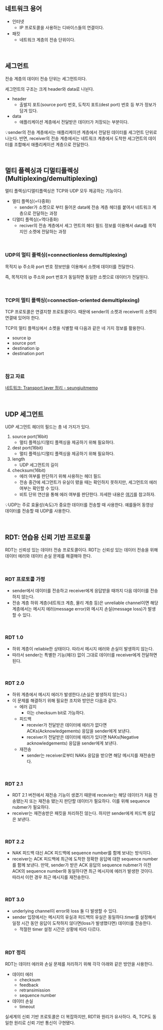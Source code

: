 ## 네트워크 용어

- 인터넷
    - IP 프로토콜을 사용하는 디바이스들의 연결이다.
- 패킷
    - 네트워크 계층의 전송 단위이다.

<br />

## 세그먼트

전송 계층의 데이터 전송 단위는 세그먼트이다.

세그먼트의 구조는 크게 header와 data로 나뉜다.

- header
    - 출발지 포트(source port) 번호, 도착지 포트(dest port) 번호 등 부가 정보가 담겨 있다.
- data
    - 애플리케이션 계층에서 전달받은 데이터가 저장되는 부분이다.

💡sender의 전송 계층에서는 애플리케이션 계층에서 전달된 데이터를 세그먼트 단위로 나눈다. 반면, receiver의 전송 계층에서는 네트워크 계층에서 도착한 세그먼트의 데이터를 조합해서 애플리케이션 계층으로 전달한다.

<br />

## 멀티 플렉싱과 디멀티플렉싱(Multiplexing/demultiplexing)

멀티 플렉싱/디멀티플렉싱은 TCP와 UDP 모두 제공하는 기능이다.

- 멀티 플렉싱(=다중화)
    - sender가 소켓으로 부터 들어온 data에 전송 계층 헤더를 붙여서 네트워크 계층으로 전달하는 과정
- 디멀티 플렉싱(=역다중화)
    - reciver의 전송 계층에서 세그 먼트의 헤더 필드 정보를 이용해서 data를 목적지인 소켓에 전달하는 과정
    

<br />

### UDP의 멀티 플렉싱(=connectionless demultiplexing)

목적지 ip 주소와 port 번호 정보만을 이용해서 소켓에 데이터를 전달한다.

즉, 목적지의 ip 주소와 port 번호가 동일하면 동일한 소켓으로 데이터가 전달된다.

<br />

### TCP의 멀티 플렉싱(=connection-oriented demultiplexing)

TCP 프로토콜은 연결지향 프로토콜이다. 때문에 sender의 소켓과 receiver의 소켓이 연결돼 있어야 한다.

TCP의 멀티 플렉싱에서 소켓을 식별할 때 다음과 같은 네 가지 정보를 활용한다.

- source ip
- source port
- destination ip
- destination port

<br />

### 참고 자료

[네트워크: Transport layer 정리 - seungjuitmemo](https://seungjuitmemo.tistory.com/83)

<br />

## UDP 세그먼트

UDP 세그먼트 헤더의 필드는 총 네 가지가 있다.

1. source port(16bit)
    - 멀티 플렉싱/디멀티 플렉싱을 제공하기 위해 필요하다.
2. dest port(16bit)
    - 멀티 플렉싱/디멀티 플렉싱을 제공하기 위해 필요하다.
3. length
    - UDP 세그먼트의 길이
4. checksum(16bit)
    - 에러 여부를 판단하기 위해 사용하는 헤더 필드
    - 전송 중간에 세그먼트가 유실이 됐을 때는 확인하지 못하지만, 세그먼트의 에러 여부는 확인할 수 있다.
    - 비트 단위 연산을 통해 에러 여부를 판단한다. 자세한 내용은 [여기](https://limjunho.github.io/2021/06/05/UDP-cksum.html)를 참고하자.

💡UDP는 주로 효율성(속도)가 중요한 데이터를 전송할 때 사용한다. 예를들어 동영상 데이터를 전송할 때 UDP를 사용한다.

<br />

## RDT: 연습용 신뢰 기반 프로토콜

RDT는 신뢰성 있는 데이터 전송 프로토콜이다. RDT는 신뢰성 있는 데이터 전송을 위해 데이터 에러와 데이터 손실 문제를 해결해야 한다.

<br />

### RDT 프로토콜 가정

- sender에서 데이터를 전송하고 receiver에게 응답받을 때까지 다음 데이터를 전송하지 않는다.
- 전송 계층 하위 계층(네트워크 계층, 물리 계층 등)은 unreliable channel이면 해당 계층에서는 메시지 에러(message error)와 메시지 손실(message loss)가 발생할 수 있다.

<br />

### RDT 1.0

- 하위 계층이 reliable한 상태이다. 따라서 메시지 에러와 손실이 발생하지 않는다.
- 따라서 sender는 특별한 기능(헤더) 없이 그대로 데이터를 receiver에게 전달하면 된다.

<br />

### RDT 2.0

- 하위 계층에서 메시지 에러가 발생한다.(손실은 발생하지 않는다.)
- 이 문제를 해결하기 위해 필요한 조치와 방안은 다음과 같다.
    - 에러 감지
        - 이는 checksum bit로 가능하다.
    - 피드백
        - recevier가 전달받은 데이터에 에러가 없다면 ACKs(Acknowledgements) 응답을 sender에게 보낸다.
        - receiver가 전달받은 데이터에 에러가 있다면 NAKs(Negative acknowledgements) 응답을 sender에게 보낸다.
    - 재전송
        - sender는 receiver로부터 NAKs 응답을 받으면 해당 메시지를 재전송한다.

<br />

### RDT 2.1

- RDT 2.1 버전에서 재전송 기능이 생겼기 때문에 recevier는 해당 데이터가 처음 전송됐는지 또는 재전송 됐는지 판단할 데이터가 필요하다. 이를 위해 sequence nubmer가 필요하다.
- receiver는 재전송받은 패킷을 처리하진 않는다. 하지만 sender에게 피드백 응답은 보낸다.

<br />

### RDT 2.2

- NAK 피드백 대신 ACK 피드백에 sequence number를 함께 보내는 방식이다.
- receiver는 ACK 피드백에 최근에 도착한 정확한 응답에 대한 sequence number를 함께 보낸다. 만약, sender가 받은 ACK 응답의 sequence nubmer가 이전 ACK의 sequence number와 동일하다면 최근 메시지에 에러가 발생한 것이다. 따라서 이런 경우 최근 메시지를 재전송한다.

<br />

### RDT 3.0

- underlying channel이 error와 loss 둘 다 발생할 수 있다.
- sender 입장에서는 메시지의 유실과 피드백의 유실은 동일하다.timer를 설정해서 일정 시간 동안 응답이 도착하지 않다면(loss가 발생했다면) 데이터를 전송한다.
    - 적절한 timer 설정 시간은 상황에 따라 다르다.

<br />

### RDT 정리

RDT는 데이터 에러와 손실 문제를 처리하기 위해 각각 아래와 같은 방안을 사용한다.

- 데이터 에러
    - checksum
    - feedback
    - retransimission
    - sequence number
- 데이터 손실
    - timeout

실세계의 신뢰 기반 프로토콜은 더 복잡하지만, RDT와 원리가 유사하다. 즉, TCP도 동일한 원리로 신뢰 기반 통신이 구현됐다.
